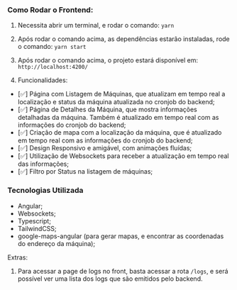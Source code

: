 ### Como Rodar o Frontend:

1. Necessita abrir um terminal, e rodar o comando:
   `yarn`

2. Após rodar o comando acima, as dependências estarão instaladas, rode o comando:
   `yarn start`

3. Após rodar o comando acima, o projeto estará disponível em:
   `http://localhost:4200/`

4. Funcionalidades:

- [✅] Página com Listagem de Máquinas, que atualizam em tempo real a localização e status da máquina atualizada no cronjob do backend;
- [✅] Página de Detalhes da Máquina, que mostra informações detalhadas da máquina. Também é atualizado em tempo real com as informações do cronjob do backend;
- [✅] Criação de mapa com a localização da máquina, que é atualizado em tempo real com as informações do cronjob do backend;
- [✅] Design Responsivo e amigável, com animações fluídas;
- [✅] Utilização de Websockets para receber a atualização em tempo real das informações;
- [✅] Filtro por Status na listagem de máquinas;

### Tecnologias Utilizada

- Angular;
- Websockets;
- Typescript;
- TailwindCSS;
- google-maps-angular (para gerar mapas, e encontrar as coordenadas do endereço da máquina);

Extras:

1. Para acessar a page de logs no front, basta acessar a rota `/logs`, e será possível ver uma lista dos logs que são emitidos pelo backend.
